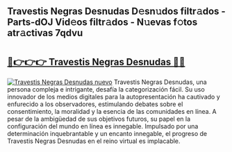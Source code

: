 ## Travestis Negras Desnudas D𝚎sn𝚞dos filtr𝚊dos - Parts-dOJ Vid𝚎os filtr𝚊dos - N𝚞evas f𝚘tos atr𝚊ctivas 7qdvu

# <h2><a href="http://mb02f1.tromn.icu/?c=Travestis+Negras+Desnudas">🔗👉👉👉 Travestis Negras Desnudas 🔗🔗</a></h2>

[![Travestis Negras Desnudas nuevo](https://i.imgur.com/pEAQMta.gif)](http://mb02f1.tromn.icu/?c=Travestis+Negras+Desnudas)
Travestis Negras Desnudas, una persona compleja e intrigante, desafía la categorización fácil. Su uso innovador de los medios digitales para la autopresentación ha cautivado y enfurecido a los observadores, estimulando debates sobre el consentimiento, la moralidad y la esencia de las comunidades en línea. A pesar de la ambigüedad de sus objetivos futuros, su papel en la configuración del mundo en línea es innegable. Impulsado por una determinación inquebrantable y un encanto innegable, el progreso de Travestis Negras Desnudas en el reino virtual es implacable.
